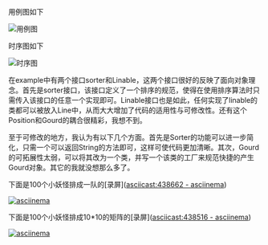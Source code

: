 用例图如下

![用例图](http://www.plantuml.com/plantuml/png/bLJRRXiX47tdAtY4Alw2bQeqafjQgkBAJjnALH_mUkBGObW1cqlT_7kvZD7YjLib3zc1SpWpSnXywRomljyfSWtm6omrambT6kl1agj-lLQG5tGo-VF-07mnJdffD7qNoDUcjnkI_gVr0IoiSDJGpr939cMbi1P1d12fW-AzQA5ixGaDVrs_LhAbZqPkg0D_46D5jSE0DsHueE3RmQ4ZJiWPuPLGFKJibO3kTxaJJ3-_cLwauFRh78DFYodkVPpVBJ2QhN1lEVk6mNGrlSdPh7mK7kXzQ4obfBOv0spF0UiQ67NV3FjoNlZmoJQ71bDmzR8G-XTBwKF0AoDma_4tUlv_nyU2Jw8hS2vHQECVmFBpTqDUXnE2upSU46N49dRu_GS51JlGtl5cN44upkhzfRTIRrFbIkWy2wqIpj5g-FUakeMSITHNWr9Tq27_Ab3mwbZn9i9KNYG3Vd9I2ealX-vFJa5Gwp1qpIXfY3t3HqLL_cPvoIioSg8Bx3mSaddpmLhnmWRLbTTULtYKDXTNoCTLSN9g_90q9fVaonOqaFte2Q36JaZDyhL4t-tMSUeVh7boT3QVFhVGnMAA6lu0rdUDWWY6uv2ZskwQ57oyFV1OVTiuJovzcfDjPmghc9oCXpRw0NTTj0TIpEl2I-ETi0xIU0z6j2RdvF0CRU_XG7CUkcJs9UXDlrD_0G00)

时序图如下

![时序图](http://www.plantuml.com/plantuml/png/NOz13i8W44NtSuf9tBGBFO0Bqvq7C1w0secI89ZXarfFBvHWr1NmtcS-3156aUwEp0L1-IZo4kNDVBCG4W-BXLLYSjZXYKPYK8YsaxDUFljmfJ4aFnbTU5QBCcrqIQZUuUsXbUmv2auhxQhigOpwYHHmVdHbwQdIudFDlwnbMNwzDsTMtELyJuFuAN_r3G00)



在example中有两个接口sorter和Linable，这两个接口很好的反映了面向对象理念。首先是sorter接口，该接口定义了一个排序的规范，使得在使用排序算法时只需传入该接口的任意一个实现即可。Linable接口也是如此，任何实现了linable的类都可以被放入Line中，从而大大增加了代码的适用性与可修改性。还有这个Position和Gourd的耦合很精彩，我想不到。

至于可修改的地方，我认为有以下几个方面。首先是Sorter的功能可以进一步简化，只需一个可以返回String的方法即可，这样可使代码更加清晰。其次，Gourd的可拓展性太弱，可以将其改为一个类，并写一个该类的工厂来规范快捷的产生Gourd对象。其它的我就没想那么多了。

下面是100个小妖怪排成一队的[录屏]([asciicast:438662 - asciinema](https://asciinema.org/a/438662))

[![asciinema](https://asciinema.org/a/438516.svg)](https://asciinema.org/a/438662)

下面是100个小妖怪排成10*10的矩阵的[录屏]([asciicast:438516 - asciinema](https://asciinema.org/a/438516))

[![asciinema](https://asciinema.org/a/438516.svg)](https://asciinema.org/a/438516)



